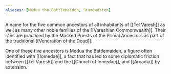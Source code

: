 ```yaml
---
aliases: [Medua the Battlemaiden, Stamoudsten]
---
```

A name for the five common ancestors of all inhabitants of [[Tel Varesh]] as well as many other noble families of the [[Vareshian Commonwealth]]. Their rites are practiced by the Masked Priests of the Primal Ancestors as part of the traditional [[Veneration of the Dead]].

One of these five ancestors is Medua the Battlemaiden, a figure often identified with [[Iomedae]], a fact that has led to some diplomatic friction between [[Tel Varesh]] and the [[Church of Iomedae]], and [[Arcadia]] by extension.

